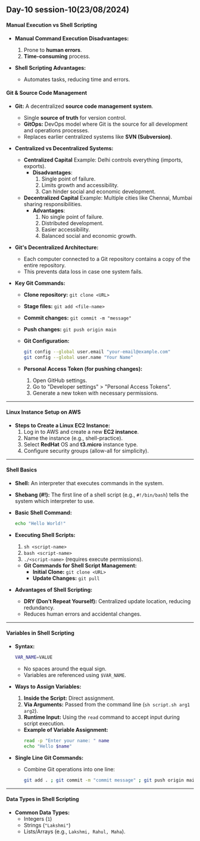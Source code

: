 **Day-10 session-10(23/08/2024)**
---------------------------------------
#### **Manual Execution vs Shell Scripting**
- **Manual Command Execution Disadvantages:**
  1. Prone to **human errors**.
  2. **Time-consuming** process.

- **Shell Scripting Advantages:**
  - Automates tasks, reducing time and errors.
  
#### **Git & Source Code Management**
- **Git:** A decentralized **source code management system**.
  - Single **source of truth** for version control.
  - **GitOps:** DevOps model where Git is the source for all development and operations processes.
  - Replaces earlier centralized systems like **SVN (Subversion)**.

- **Centralized vs Decentralized Systems:**
  - **Centralized Capital** Example: Delhi controls everything (imports, exports).
    - **Disadvantages**:
      1. Single point of failure.
      2. Limits growth and accessibility.
      3. Can hinder social and economic development.
  - **Decentralized Capital** Example: Multiple cities like Chennai, Mumbai sharing responsibilities.
    - **Advantages**:
      1. No single point of failure.
      2. Distributed development.
      3. Easier accessibility.
      4. Balanced social and economic growth.
  
- **Git's Decentralized Architecture:**
  - Each computer connected to a Git repository contains a copy of the entire repository.
  - This prevents data loss in case one system fails.

- **Key Git Commands:**
  - **Clone repository:** `git clone <URL>`
  - **Stage files:** `git add <file-name>`
  - **Commit changes:** `git commit -m "message"`
  - **Push changes:** `git push origin main`
  
  - **Git Configuration:**
    ```bash
    git config --global user.email "your-email@example.com"
    git config --global user.name "Your Name"
    ```

  - **Personal Access Token (for pushing changes):**
    1. Open GitHub settings.
    2. Go to "Developer settings" > "Personal Access Tokens".
    3. Generate a new token with necessary permissions.

---

#### **Linux Instance Setup on AWS**
- **Steps to Create a Linux EC2 Instance:**
  1. Log in to AWS and create a new **EC2 instance**.
  2. Name the instance (e.g., shell-practice).
  3. Select **RedHat** OS and **t3.micro** instance type.
  4. Configure security groups (allow-all for simplicity).

---

#### **Shell Basics**
- **Shell:** An interpreter that executes commands in the system.
  
- **Shebang (#!):** The first line of a shell script (e.g., `#!/bin/bash`) tells the system which interpreter to use.
  
- **Basic Shell Command:**
  ```bash
  echo "Hello World!"
  ```

- **Executing Shell Scripts:**
  1. `sh <script-name>`
  2. `bash <script-name>`
  3. `./<script-name>` (requires execute permissions).

  - **Git Commands for Shell Script Management:**
    - **Initial Clone:** `git clone <URL>`
    - **Update Changes:** `git pull`
  
- **Advantages of Shell Scripting:**
  - **DRY (Don’t Repeat Yourself):** Centralized update location, reducing redundancy.
  - Reduces human errors and accidental changes.

---

#### **Variables in Shell Scripting**
- **Syntax:**
  ```bash
  VAR_NAME=VALUE
  ```
  - No spaces around the equal sign.
  - Variables are referenced using `$VAR_NAME`.

- **Ways to Assign Variables:**
  1. **Inside the Script:** Direct assignment.
  2. **Via Arguments:** Passed from the command line (`sh script.sh arg1 arg2`).
  3. **Runtime Input:** Using the `read` command to accept input during script execution.
  
  - **Example of Variable Assignment:**
    ```bash
    read -p "Enter your name: " name
    echo "Hello $name"
    ```

- **Single Line Git Commands:**
  - Combine Git operations into one line:
    ```bash
    git add . ; git commit -m "commit message" ; git push origin main
    ```

---

#### **Data Types in Shell Scripting**
- **Common Data Types:**
  - Integers (`1`)
  - Strings (`"Lakshmi"`)
  - Lists/Arrays (e.g., `Lakshmi, Rahul, Maha`).
